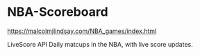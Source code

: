 # NBA-Scoreboard

https://malcolmjlindsay.com/NBA_games/index.html

LiveScore API
Daily matcups in the NBA, with live score updates.
